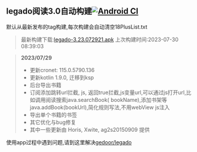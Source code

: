 ## legado阅读3.0自动构建[![Android CI](https://github.com/10bits/gedoor-Build/workflows/Android%20CI/badge.svg)](https://github.com/10bits/gedoor-Build/actions)

默认从最新发布的tag构建,每次构建会自动清空18PlusList.txt

> 最新构建下载:[legado-3.23.072921.apk](https://github.com/EternalTimes/gedoor-Build/releases/download/legado-3.23.072921/legado-3.23.072921.apk) 上次构建时间:2023-07-30 08:39:03
<!--start-->
> **2023/07/29**
> 
> * 更新cronet: 115.0.5790.136
> * 更新kotlin 1.9.0, 迁移到ksp
> * 后台导出书籍
> * 订阅添加跳转url拦截, js, 返回true拦截,js变量url,可以通过js打开url,比如调用阅读搜索java.searchBook(
>   bookName),添加书架等java.addBook(bookUrl),简化规则写法,不用webView js注入
> * 导出单个书籍的书签
> * 其它优化与bug修复
> * 其中一些更新由 Horis, Xwite, ag2s20150909 提供
<!--end-->
  
使用app过程中遇到问题,请到这里解决[gedoor/legado](https://github.com/gedoor/legado/issues)

